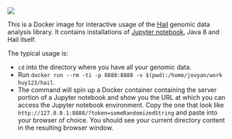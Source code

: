 ![](https://github.com/huy-nguyen/docker-hail/workflows/Docker%20Build%20and%20Publish/badge.svg)

This is a Docker image for interactive usage of the [Hail](https://hail.is/) genomic data analysis library.
It contains installations of [Jupyter notebook](https://jupyter.org/), Java 8 and Hail itself.

The typical usage is:
- `cd` into the directory where you have all your genomic data.
- Run `docker run --rm -ti -p 8888:8888 -v $(pwd):/home/jovyan/work huy123/hail`.
- The command will spin up a Docker container containing the server portion of a Jupyter notebook and show you the URL at which you can access the Jupyter notebook environment.
Copy the one that look like `http://127.0.0.1:8888/?token=someRandomizedString` and paste into your browser of choice.
You should see your current directory content in the resulting browser window.
